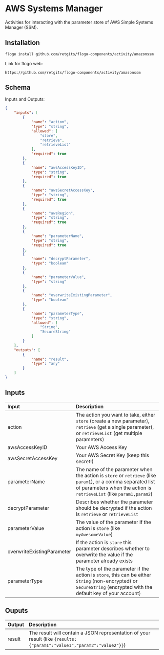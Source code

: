 # AWS Systems Manager

Activities for interacting with the parameter store of AWS Simple Systems Manager (SSM).


## Installation

```bash
flogo install github.com/retgits/flogo-components/activity/amazonssm
```
Link for flogo web:
```
https://github.com/retgits/flogo-components/activity/amazonssm
```

## Schema
Inputs and Outputs:

```json
{
    "inputs": [
        {
            "name": "action",
            "type": "string",
            "allowed": [
                "store",
                "retrieve",
                "retrieveList"
            ],
            "required": true
        },
        {
            "name": "awsAccessKeyID",
            "type": "string",
            "required": true
        },
        {
            "name": "awsSecretAccessKey",
            "type": "string",
            "required": true
        },
        {
            "name": "awsRegion",
            "type": "string",
            "required": true
        },
        {
            "name": "parameterName",
            "type": "string",
            "required": true
        },
        {
            "name": "decryptParameter",
            "type": "boolean"
        },
        {
            "name": "parameterValue",
            "type": "string"
        },
        {
            "name": "overwriteExistingParameter",
            "type": "boolean"
        },
        {
            "name": "parameterType",
            "type": "string",
            "allowed": [
                "String",
                "SecureString"
            ]
        }
    ],
    "outputs": [
        {
            "name": "result",
            "type": "any"
        }
    ]
}
```
## Inputs
| Input                      | Description    |
|:---------------------------|:---------------|
| action                     | The action you want to take, either `store` (create a new parameter), `retrieve` (get a single parameter), or `retrieveList` (get multiple parameters) |
| awsAccessKeyID             | Your AWS Access Key |
| awsSecretAccessKey         | Your AWS Secret Key (keep this secret!) |
| parameterName              | The name of the parameter when the action is `store` or `retrieve` (like `param1`), or a comma separated list of parameters when the action is `retrieveList` (like `param1,param2`) |
| decryptParameter           | Describes whether the parameter should be decrypted if the action is `retrieve` or `retrieveList` |
| parameterValue             | The value of the parameter if the action is `store` (like `myAwesomeValue`) |
| overwriteExistingParameter | If the action is `store` this parameter describes whether to overwrite the value if the parameter already exists |
| parameterType              | The type of the parameter if the action is `store`, this can be either `String` (non-encrypted) or `SecureString` (encrypted with the default key of your account)

## Ouputs
| Output    | Description    |
|:----------|:---------------|
| result    | The result will contain a JSON representation of your result (like `{results:{"param1":"value1","param2":"value2"}}`) |
